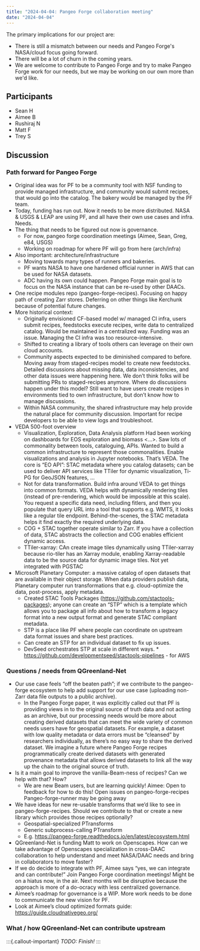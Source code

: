 ```yaml
---
title: "2024-04-04: Pangeo Forge collaboration meeting"
date: "2024-04-04"
---
```


The primary implications for our project are:

* There is still a mismatch between our needs and Pangeo Forge's NASA/cloud focus going
  forward.
* There will be a lot of churn in the coming years.
* We are welcome to contribute to Pangeo Forge and try to make Pangeo Forge work for our
  needs, but we may be working on our own more than we'd like.



## Participants

* Sean H
* Aimee B
* Rushiraj N
* Matt F
* Trey S


## Discussion

### Path forward for Pangeo Forge

* Original idea was for PF to be a community tool with NSF funding to provide managed
infrastructure, and community would submit recipes, that would go into the catalog. The
bakery would be managed by the PF team.
* Today, funding has run out. Now it needs to be more distributed. NASA & USGS & LEAP are
using PF, and all have their own use cases and infra. Needs.
* The thing that needs to be figured out now is governance.
    * For now, pangeo forge coordination meetings (Aimee, Sean, Greg, e84, USGS)
    * Working on roadmap for where PF will go from here (arch/infra)
* Also important: architecture/infrastructure
    * Moving towards many types of runners and bakeries.
    * PF wants NASA to have one hardened official runner in AWS that can be used for NASA
      datasets.
    * ADC having its own could happen. Pangeo Forge main goal is to focus on the NASA
      instance that can be re-used by other DAACs.
* One recipe modules repo (pangeo-forge-recipes). Focusing on happy path of creating Zarr
  stores. Deferring on other things like Kerchunk because of potential future changes.
* More historical context:
    * Originally envisioned CF-based model w/ managed CI infra, users submit recipes,
      feedstocks execute recipes, write data to centralized catalog. Would be maintained in a
      centralized way. Funding was an issue. Managing the CI infra was too resource-intensive.
    * Shifted to creating a library of tools others can leverage on their own cloud accounts.
    * Community aspects expected to be diminished compared to before. Moving away from
      staged-recipes model to create new feedstocks. Detailed discussions about missing data,
      data inconsistencies, and other data issues were happening here. We don’t think folks
      will be submitting PRs to staged-recipes anymore. Where do discussions happen under this
      model? Still want to have users create recipes in environments tied to own
      infrastructure, but don’t know how to manage discussions.
    * Within NASA community, the shared infrastructure may help provide the natural place for
      community discussion. Important for recipe developers to be able to view logs and
      troubleshoot.
* VEDA 500-foot overview
    * Visualization, Exploration, Data Analysis platform
      Had been working on dashboards for EOS exploration and biomass <...>. Saw lots of
      commonality between tools, cataloguing, APIs. Wanted to build a common infrastructure to
      represent those commonalities. Enable visualizations and analysis in Jupyter notebooks.
      That’s VEDA. The core is “EO API”: STAC metadata where you catalog datasets; can be used
      to deliver API services like TTiler for dynamic visualization, Ti-PG for GeoJSON
      features, …
    * Not for data transformation. Build infra around VEDA to get things into common formats.
      VEDA helps with dynamically rendering tiles (instead of pre-rendering, which would be
      impossible at this scale). You request a specific data need, including fitlers, and then
      you populate that query URL into a tool that supports e.g. WMTS, it looks like a regular
      tile endpoint. Behind-the-scenes, the STAC metadata helps it find exactly the required
      underlying data.
    * COG + STAC together operate similar to Zarr. If you have a collection of data, STAC
      abstracts the collection and COG enables efficient dynamic access.
    * TTiler-xarray: CAn create image tiles dynamically using TTiler-xarray because rio-tiler
      has an Xarray module, enabling Xarray-readable data to be the source data for dynamic
      image tiles. Not yet integrated with PGSTAC
* Microsoft Planetary Computer: a massive catalog of open datasets that are available in
  their object storage. When data providers publish data, Planetary computer run
  transformations that e.g. cloud-optimize the data, post-process, apply metadata.
    * Created STAC Tools Packages (https://github.com/stactools-packages); anyone can create
      an “STP” which is a template which allows you to package all info about how to transform
      a legacy format into a new output format and generate STAC compliant metadata.
    * STP is a place like PF where people can coordinate on upstream data format issues and
      share best practices. 
    * Can create an STP for an individual dataset to fix up issues.
    * DevSeed orchestrates STP at scale in different ways. 
          * https://github.com/developmentseed/stactools-pipelines - for AWS

### Questions / needs from QGreenland-Net

* Our use case feels “off the beaten path”; if we contribute to the pangeo-forge ecosystem
  to help add support for our use case (uploading non-Zarr data file outputs to a public
  archive).
    * In the Pangeo Forge paper, it was explicitly called out that PF is providing views in to
      the original source of truth data and not acting as an archive, but our processing needs
      would be more about creating derived datasets that can meet the wide variety of common
      needs users have for geospatial datasets. For example, a dataset with low quality
      metadata or data errors must be “cleansed” by researchers individually, as there’s no
      easy way to share the derived dataset. We imagine a future where Pangeo Forge recipes
      programmatically create derived datasets with generated provenance metadata that allows
      derived datasets to link all the way up the chain to the original source of truth.
* Is it a main goal to improve the vanilla-Beam-ness of recipes? Can we help with that?
  How?
    * We are new Beam users, but are learning quickly!
      Aimee: Open to feedback for how to do this! Open issues on pangeo-forge-recipes
      Pangeo-forge-runner may be going away
* We have ideas for new re-usable transforms that we’d like to see in
  pangeo-forge-recipes. Should we contribute to that or create a new library which
  provides those recipes optionally?
    * Geospatial-specialized PTransforms
    * Generic subprocess-calling PTransform
    * E.g. https://pangeo-forge.readthedocs.io/en/latest/ecosystem.html 
* QGreenland-Net is funding Matt to work on Openscapes. How can we take advantage of
  Openscapes specialization in cross-DAAC collaboration to help understand and meet
  NASA/DAAC needs and bring in collaborators to move faster?
* If we do decide to integrate with PF, Aimee says “yes, we can integrate and can
  contribute!” Join Pangeo Forge coordination meetings! Might be on a hiatus now, in the
  air. Next months will be disruptive because the approach is more of a do-ocracy with
  less centralized governance. 
* Aimee’s roadmap for governance is a WIP. More work needs to be done to communicate the
  new vision for PF.
* Look at Aimee’s cloud optimized formats guide: https://guide.cloudnativegeo.org/ 



### What / how QGreenland-Net can contribute upstream

:::{.callout-important}
_TODO: Finish!_
:::
